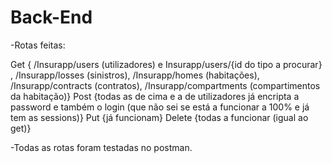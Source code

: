 # Back-End

-Rotas feitas:

Get { /Insurapp/users (utilizadores) e Insurapp/users/{id do tipo a procurar} , /Insurapp/losses (sinistros), /Insurapp/homes (habitações), /Insurapp/contracts (contratos), /Insurapp/compartments (compartimentos da habitação)}
Post {todas as de cima e a de utilizadores já encripta a password e também o login (que não sei se está a funcionar a 100% e já tem as sessions)}
Put {já funcionam}
Delete {todas a funcionar (igual ao get)}


-Todas as rotas foram testadas no postman.
